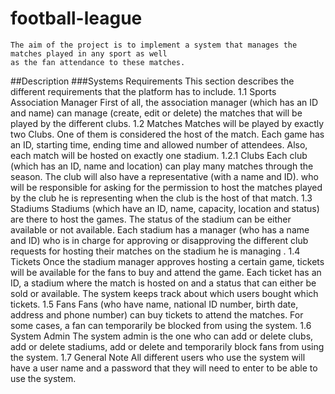 # football-league
    The aim of the project is to implement a system that manages the matches played in any sport as well
    as the fan attendance to these matches.
##Description
 ###Systems Requirements
This section describes the different requirements that the platform has to include.
1.1 Sports Association Manager
First of all, the association manager (which has an ID and name) can manage (create, edit or delete) the
matches that will be played by the different clubs.
1.2 Matches
Matches will be played by exactly two Clubs. One of them is considered the host of the match. Each
game has an ID, starting time, ending time and allowed number of attendees. Also, each match will be
hosted on exactly one stadium.
1.2.1 Clubs
Each club (which has an ID, name and location) can play many matches through the season. The club
will also have a representative (with a name and ID). who will be responsible for asking for the permission
to host the matches played by the club he is representing when the club is the host of that match.
1.3 Stadiums
Stadiums (which have an ID, name, capacity, location and status) are there to host the games. The status
of the stadium can be either available or not available. Each stadium has a manager (who has a name and
ID) who is in charge for approving or disapproving the different club requests for hosting their matches
on the stadium he is managing .
1.4 Tickets
Once the stadium manager approves hosting a certain game, tickets will be available for the fans to buy
and attend the game. Each ticket has an ID, a stadium where the match is hosted on and a status that
can either be sold or available. The system keeps track about which users bought which tickets.
1.5 Fans
Fans (who have name, national ID number, birth date, address and phone number) can buy tickets to
attend the matches. For some cases, a fan can temporarily be blocked from using the system.
1.6 System Admin
The system admin is the one who can add or delete clubs, add or delete stadiums, add or delete and
temporarily block fans from using the system.
1.7 General Note
All different users who use the system will have a user name and a password that they will need to enter
to be able to use the system.
